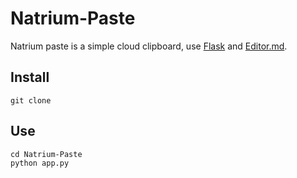 # Natrium-Paste
Natrium paste is a simple cloud clipboard, use [Flask](https://github.com/pallets/flask "Flask") and [Editor.md](https://github.com/pandao/editor.md "Open source online Markdown editor.").

## Install
```
git clone
```

## Use
```
cd Natrium-Paste
python app.py
```
